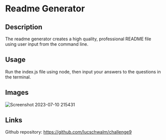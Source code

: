 # Readme Generator
## Description
The readme generator creates a high quality, professional README file using user input from the command line.

## Usage
Run the index.js file using node, then input your answers to the questions in the terminal.

## Images
![Screenshot 2023-07-10 215431](https://github.com/lucschwalm/challenge9/assets/130501111/64464c78-1be6-4b69-8f90-37f67a29f53f)


## Links
Github repository: https://github.com/lucschwalm/challenge9
